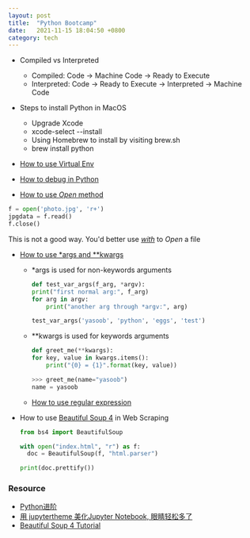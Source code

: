 ```yaml
---
layout: post
title:  "Python Bootcamp"
date:   2021-11-15 18:04:50 +0800
category: tech
---
```


- Compiled vs Interpreted
  - Compiled: Code -> Machine Code -> Ready to Execute
  - Interpreted: Code -> Ready to Execute -> Interpreted -> Machine Code

- Steps to install Python in MacOS
  - Upgrade Xcode
  - xcode-select --install
  - Using Homebrew to install by visiting brew.sh
  - brew install python

- [How to use Virtual Env](https://py.eastlakeside.cn/book/ProgrammerTools/virtual_environment.html)
- [How to debug in Python](https://py.eastlakeside.cn/book/ProgrammerTools/debugging.html)
- [How to use *Open* method](https://py.eastlakeside.cn/book/Syntax/open_func.html)

```python
f = open('photo.jpg', 'r+')
jpgdata = f.read()
f.close()

```

This is not a good way. You'd better use [*with*](https://blog.csdn.net/u012609509/article/details/72911564) to *Open* a file

- [How to use *args and **kwargs](https://py.eastlakeside.cn/book/Syntax/args_kwargs.html)
  - *args is used for non-keywords arguments

    ```python
    def test_var_args(f_arg, *argv):
    print("first normal arg:", f_arg)
    for arg in argv:
        print("another arg through *argv:", arg)

    test_var_args('yasoob', 'python', 'eggs', 'test')
    ```

  - **kwargs is used for keywords arguments

    ```python
    def greet_me(**kwargs):
    for key, value in kwargs.items():
        print("{0} = {1}".format(key, value))

    >>> greet_me(name="yasoob")
    name = yasoob
    ```
  
  - [How to use regular expression](https://docs.python.org/3/library/re.html)

- How to use [Beautiful Soup 4](https://www.crummy.com/software/BeautifulSoup/bs4/doc.zh/) in Web Scraping
  
  ```python
  from bs4 import BeautifulSoup

  with open("index.html", "r") as f:
    doc = BeautifulSoup(f, "html.parser")
  
  print(doc.prettify())
  ```

### Resource

- [Python进阶](https://py.eastlakeside.cn/)
- [用 jupytertheme 美化Jupyter Notebook, 眼睛轻松多了](https://zhuanlan.zhihu.com/p/46242116)
- [Beautiful Soup 4 Tutorial](https://www.youtube.com/watch?v=gRLHr664tXA)
